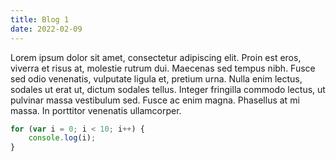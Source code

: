 ```yaml
---
title: Blog 1
date: 2022-02-09
---
```


Lorem ipsum dolor sit amet, consectetur adipiscing elit. Proin est eros, viverra et risus at, molestie rutrum dui. Maecenas sed tempus nibh. Fusce sed odio venenatis, vulputate ligula et, pretium urna. Nulla enim lectus, sodales ut erat ut, dictum sodales tellus. Integer fringilla commodo lectus, ut pulvinar massa vestibulum sed. Fusce ac enim magna. Phasellus at mi massa. In porttitor venenatis ullamcorper.

```js
for (var i = 0; i < 10; i++) {
    console.log(i);
}
```